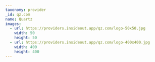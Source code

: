 ```yaml
---
taxonomy: provider
_id: qz.com
name: Quartz
images:
  - url: https://providers.insideout.app/qz.com/logo-50x50.jpg
    width: 50
    height: 50
  - url: https://providers.insideout.app/qz.com/logo-400x400.jpg
    width: 400
    height: 400
---
```

